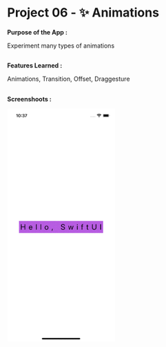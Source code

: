 # Project 06 - ✨ Animations

**Purpose of the App :**

Experiment many types of animations

##

**Features Learned :**

Animations, Transition, Offset, Draggesture

##

**Screenshoots :**

<img src="screenshot/screenshot1.gif" width="250"/>
